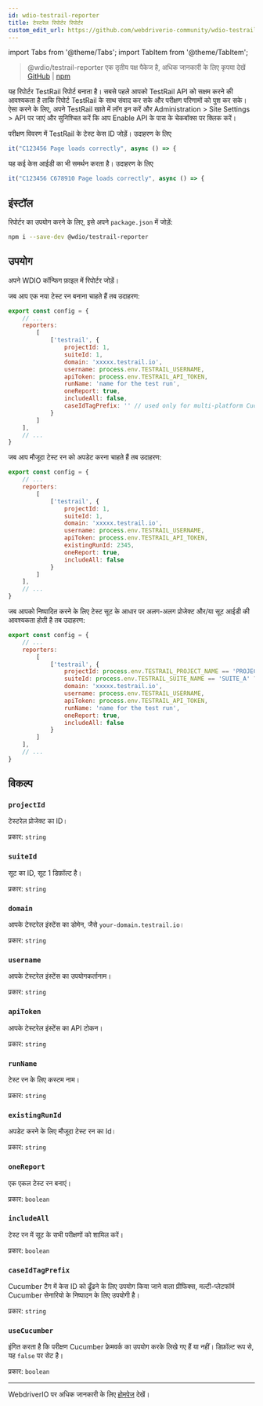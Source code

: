 ```yaml
---
id: wdio-testrail-reporter
title: टेस्टरेल रिपोर्टर रिपोर्टर
custom_edit_url: https://github.com/webdriverio-community/wdio-testrail-reporter/edit/main/README.md
---
```


import Tabs from '@theme/Tabs';
import TabItem from '@theme/TabItem';

> @wdio/testrail-reporter एक तृतीय पक्ष पैकेज है, अधिक जानकारी के लिए कृपया देखें [GitHub](https://github.com/webdriverio-community/wdio-testrail-reporter) | [npm](https://www.npmjs.com/package/@wdio/testrail-reporter)

यह रिपोर्टर TestRail रिपोर्ट बनाता है। सबसे पहले आपको TestRail API को सक्षम करने की आवश्यकता है ताकि रिपोर्ट TestRail के साथ संवाद कर सके और परीक्षण परिणामों को पुश कर सके। ऐसा करने के लिए, अपने TestRail खाते में लॉग इन करें और Administration > Site Settings > API पर जाएं और सुनिश्चित करें कि आप Enable API के पास के चेकबॉक्स पर क्लिक करें।

परीक्षण विवरण में TestRail के टेस्ट केस ID जोड़ें। उदाहरण के लिए
```javascript
it("C123456 Page loads correctly", async () => {
```
यह कई केस आईडी का भी समर्थन करता है। उदाहरण के लिए
```javascript
it("C123456 C678910 Page loads correctly", async () => {
```

## इंस्टॉल

रिपोर्टर का उपयोग करने के लिए, इसे अपने `package.json` में जोड़ें:

```sh
npm i --save-dev @wdio/testrail-reporter
```

## उपयोग

अपने WDIO कॉन्फिग फ़ाइल में रिपोर्टर जोड़ें।

जब आप एक नया टेस्ट रन बनाना चाहते हैं तब उदाहरण:

```javascript
export const config = {
    // ...
    reporters:
        [
            ['testrail', {
                projectId: 1,
                suiteId: 1,
                domain: 'xxxxx.testrail.io',
                username: process.env.TESTRAIL_USERNAME,
                apiToken: process.env.TESTRAIL_API_TOKEN,
                runName: 'name for the test run',
                oneReport: true,
                includeAll: false,
                caseIdTagPrefix: '' // used only for multi-platform Cucumber Scenarios
            }
        ]
    ],
    // ...
}
```

जब आप मौजूदा टेस्ट रन को अपडेट करना चाहते हैं तब उदाहरण:

```javascript
export const config = {
    // ...
    reporters:
        [
            ['testrail', {
                projectId: 1,
                suiteId: 1,
                domain: 'xxxxx.testrail.io',
                username: process.env.TESTRAIL_USERNAME,
                apiToken: process.env.TESTRAIL_API_TOKEN,
                existingRunId: 2345,
                oneReport: true,
                includeAll: false
            }
        ]
    ],
    // ...
}
```

जब आपको निष्पादित करने के लिए टेस्ट सूट के आधार पर अलग-अलग प्रोजेक्ट और/या सूट आईडी की आवश्यकता होती है तब उदाहरण:

```javascript
export const config = {
    // ...
    reporters:
        [
            ['testrail', {
                projectId: process.env.TESTRAIL_PROJECT_NAME == 'PROJECT_A' ? 1 : 2,
                suiteId: process.env.TESTRAIL_SUITE_NAME == 'SUITE_A' ? 10 : 20,
                domain: 'xxxxx.testrail.io',
                username: process.env.TESTRAIL_USERNAME,
                apiToken: process.env.TESTRAIL_API_TOKEN,
                runName: 'name for the test run',
                oneReport: true,
                includeAll: false
            }
        ]
    ],
    // ...
}
```


## विकल्प

### `projectId`

टेस्टरेल प्रोजेक्ट का ID।

प्रकार: `string`

### `suiteId`

सूट का ID, सूट 1 डिफ़ॉल्ट है।

प्रकार: `string`

### `domain`

आपके टेस्टरेल इंस्टेंस का डोमेन, जैसे `your-domain.testrail.io`।

प्रकार: `string`

### `username`

आपके टेस्टरेल इंस्टेंस का उपयोगकर्तानाम।

प्रकार: `string`

### `apiToken`

आपके टेस्टरेल इंस्टेंस का API टोकन।

प्रकार: `string`

### `runName`

टेस्ट रन के लिए कस्टम नाम।

प्रकार: `string`

### `existingRunId`

अपडेट करने के लिए मौजूदा टेस्ट रन का Id।

प्रकार: `string`

### `oneReport`

एक एकल टेस्ट रन बनाएं।

प्रकार: `boolean`

### `includeAll`

टेस्ट रन में सूट के सभी परीक्षणों को शामिल करें।

प्रकार: `boolean`

### `caseIdTagPrefix`

Cucumber टैग में केस ID को ढूँढने के लिए उपयोग किया जाने वाला प्रीफिक्स, मल्टी-प्लेटफॉर्म Cucumber सेनारियो के निष्पादन के लिए उपयोगी है।

प्रकार: `string`

### `useCucumber`

इंगित करता है कि परीक्षण Cucumber फ्रेमवर्क का उपयोग करके लिखे गए हैं या नहीं। डिफ़ॉल्ट रूप से, यह `false` पर सेट है।

प्रकार: `boolean`

---

WebdriverIO पर अधिक जानकारी के लिए [होमपेज](https://webdriver.io) देखें।